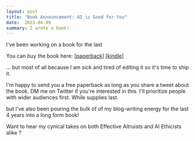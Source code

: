 ```yaml
---
layout: post
title: "Book Announcement: AI is Good for You"
date:  2023-04-09
summary: I wrote a book!
---
```


I've been working on a book for the last 

You can buy the book here: [[paperback]]() [[kindle]](https://www.amazon.com/dp/B0C1WRN9VR)

... but most of all because I am sick and tired of editing it so it's time to ship it.





I'm happy to send you a free paperback as long as you share a tweet about the book. DM me on Twitter if you're interested in this. I'll prioritize people with wider audiences first. While supplies last.



but I've also been pouring the bulk of of my blog-writing energy for the last 4 years into a long form book! 




Want to hear my cynical takes on both Effective Altruists and AI Ethicists alike ?